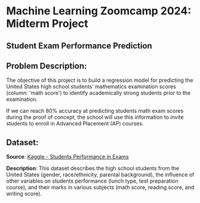 # Machine Learning Zoomcamp 2024: Midterm Project

## Student Exam Performance Prediction

## Problem Description: 
The objective of this project is to build a regression model for predicting the United States high school students' mathematics examination scores (column: 'math score') to identify academically strong students prior to the examination.

If we can reach 80% accuracy at predicting students math exam scores during the proof of concept, the school will use this information to invite students to enroll in Advanced Placement (AP) courses.

## Dataset: 
**Source**: [Kaggle - Students Performance in Exams](https://www.kaggle.com/datasets/spscientist/students-performance-in-exams?datasetId=74977)

**Description**:
This dataset describes the high school students from the United States (gender, race/ethnicity, parental background), the influence of other variables on students performance (lunch type, test preparation course), and their marks in various subjects (math score, reading score, and writing score).
